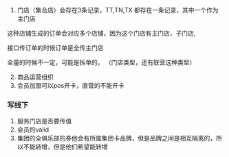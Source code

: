 1. 门店（集合店）会存在3条记录，TT,TN,TX 都存在一条记录，其中一个作为主门店

这种店铺生成的订单会对应多个店铺，因为这个门店有主门店，子门店, 

接口传订单的时候订单是全传主门店

全量的时候不一定，可能是拆单的， （门店类型，还有联营这种类型）



2. 商品运营组织
3. 会员加盟可以pos开卡，直营的不能开卡

### 写线下

1. 服务门店是否要传值
2. 会员的valid
3. 集团的全俱乐部的券他会有所属集团卡品牌，但是品牌之间是相互隔离的，所以不能转增，但是他们希望能转增



